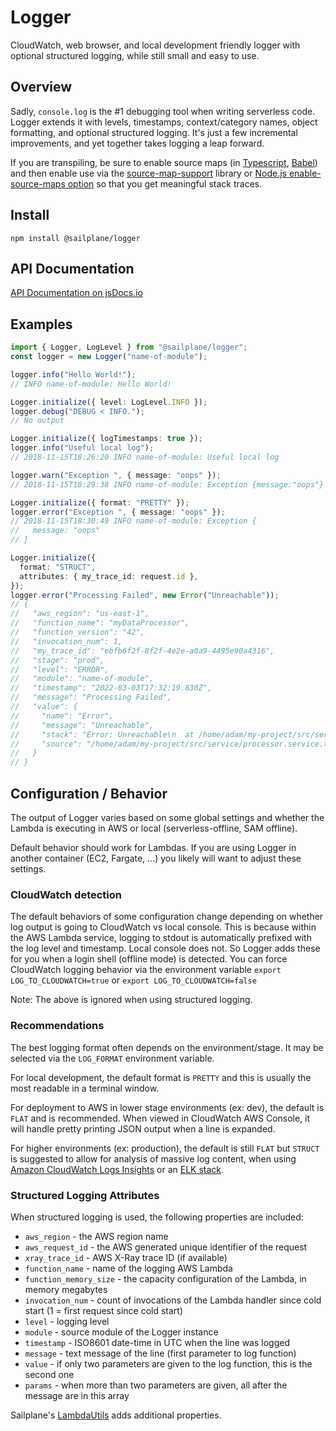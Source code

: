 # Logger

CloudWatch, web browser, and local development friendly logger with optional structured logging,
while still small and easy to use.

## Overview

Sadly, `console.log` is the #1 debugging tool when writing serverless code. Logger extends it with levels,
timestamps, context/category names, object formatting, and optional structured logging.
It's just a few incremental improvements, and yet together takes logging a leap forward.

If you are transpiling, be sure to enable source maps
(in [Typescript](https://www.typescriptlang.org/docs/handbook/compiler-options.html),
[Babel](https://babeljs.io/docs/en/options#source-map-options)) and then enable use via the
[source-map-support](https://www.npmjs.com/package/source-map-support) library or
[Node.js enable-source-maps option](https://nodejs.org/dist/latest-v18.x/docs/api/cli.html#--enable-source-maps>)
so that you get meaningful stack traces.

## Install

```shell
npm install @sailplane/logger
```

## API Documentation

[API Documentation on jsDocs.io](https://www.jsdocs.io/package/@sailplane/logger)

## Examples

```ts
import { Logger, LogLevel } from "@sailplane/logger";
const logger = new Logger("name-of-module");

logger.info("Hello World!");
// INFO name-of-module: Hello World!

Logger.initialize({ level: LogLevel.INFO });
logger.debug("DEBUG < INFO.");
// No output

Logger.initialize({ logTimestamps: true });
logger.info("Useful local log");
// 2018-11-15T18:26:20 INFO name-of-module: Useful local log

logger.warn("Exception ", { message: "oops" });
// 2018-11-15T18:29:38 INFO name-of-module: Exception {message:"oops"}

Logger.initialize({ format: "PRETTY" });
logger.error("Exception ", { message: "oops" });
// 2018-11-15T18:30:49 INFO name-of-module: Exception {
//   message: "oops"
// }

Logger.initialize({
  format: "STRUCT",
  attributes: { my_trace_id: request.id },
});
logger.error("Processing Failed", new Error("Unreachable"));
// {
//   "aws_region": "us-east-1",
//   "function_name": "myDataProcessor",
//   "function_version": "42",
//   "invocation_num": 1,
//   "my_trace_id": "ebfb6f2f-8f2f-4e2e-a0a9-4495e90a4316",
//   "stage": "prod",
//   "level": "ERROR",
//   "module": "name-of-module",
//   "timestamp": "2022-03-03T17:32:19.830Z",
//   "message": "Processing Failed",
//   "value": {
//     "name": "Error",
//     "message": "Unreachable",
//     "stack": "Error: Unreachable\n  at /home/adam/my-project/src/service/processor.service.ts:83\n  at ..."
//     "source": "/home/adam/my-project/src/service/processor.service.ts:83"
//   }
// }
```

## Configuration / Behavior

The output of Logger varies based on some global settings and whether the Lambda is executing
in AWS or local (serverless-offline, SAM offline).

Default behavior should work for Lambdas. If you are using Logger in another container (EC2, Fargate, ...)
you likely will want to adjust these settings.

### CloudWatch detection

The default behaviors of some configuration change depending on whether log output is going
to CloudWatch vs local console. This is because within the AWS Lambda service, logging to
stdout is automatically prefixed with the log level and timestamp. Local console does not.
So Logger adds these for you when a login shell (offline mode) is detected. You can force
CloudWatch logging behavior via the
environment variable `export LOG_TO_CLOUDWATCH=true` or `export LOG_TO_CLOUDWATCH=false`

Note: The above is ignored when using structured logging.

### Recommendations

The best logging format often depends on the environment/stage. It may be selected via the `LOG_FORMAT`
environment variable.

For local development, the default format is `PRETTY` and this is usually the most readable in a terminal window.

For deployment to AWS in lower stage environments (ex: dev), the default is `FLAT` and is recommended.
When viewed in CloudWatch AWS Console, it will handle pretty printing JSON output when a line is expanded.

For higher environments (ex: production), the default is still `FLAT` but `STRUCT` is suggested to allow
for analysis of massive log content, when using
[Amazon CloudWatch Logs Insights](https://docs.aws.amazon.com/AmazonCloudWatch/latest/logs/AnalyzingLogData.html)
or an [ELK stack](https://aws.amazon.com/opensearch-service/the-elk-stack/).

### Structured Logging Attributes

When structured logging is used, the following properties are included:

- `aws_region` - the AWS region name
- `aws_request_id` - the AWS generated unique identifier of the request
- `xray_trace_id` - AWS X-Ray trace ID (if available)
- `function_name` - name of the logging AWS Lambda
- `function_memory_size` - the capacity configuration of the Lambda, in memory megabytes
- `invocation_num` - count of invocations of the Lambda handler since cold start (1 = first request since cold start)
- `level` - logging level
- `module` - source module of the Logger instance
- `timestamp` - ISO8601 date-time in UTC when the line was logged
- `message` - text message of the line (first parameter to log function)
- `value` - if only two parameters are given to the log function, this is the second one
- `params` - when more than two parameters are given, all after the message are in this array

Sailplane's [LambdaUtils](lambda_utils.md) adds additional properties.
